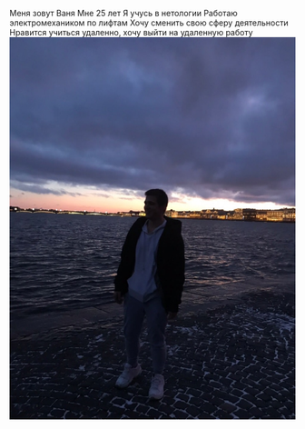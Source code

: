 Меня зовут Ваня
Мне 25 лет
Я учусь в нетологии
Работаю электромехаником по лифтам
Хочу сменить свою сферу деятельности
Нравится учиться удаленно, хочу выйти на удаленную работу
![Моё фото](a-ewL6eBCaE.jpg)
